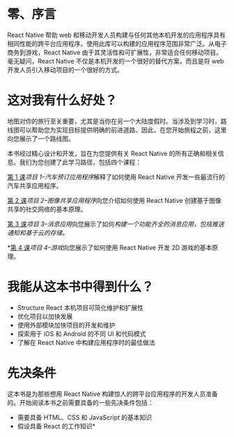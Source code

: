 # 零、序言

React Native 帮助 web 和移动开发人员构建与任何其他本机开发的应用程序具有相同性能的跨平台应用程序。使用此库可以构建的应用程序范围非常广泛。从电子商务到游戏，React Native 由于其灵活性和可扩展性，非常适合任何移动项目。毫无疑问，React Native 不仅是本机开发的一个很好的替代方案，而且是将 web 开发人员引入移动项目的一个很好的方式。

# 这对我有什么好处？

地图对你的旅行至关重要，尤其是当你在另一个大陆度假时。当涉及到学习时，路线图可以帮助您为实现目标提供明确的前进道路。因此，在您开始旅程之前，这里向您展示了一个路线图。

本书经过精心设计和开发，旨在为您提供有关 React Native 的所有正确和相关信息。我们为您创建了此学习路径，包括四个课程：

[第 1 课](1.html "Chapter 1. Project 1 – Car Booking App")*项目 1–汽车预订应用程序*解释了如何使用 React Native 开发一些最流行的汽车共享应用程序。

[第 2 课](2.html "Chapter 2. Project 2 – Image Sharing App")*项目 2–图像共享应用程序*向您介绍如何使用 React Native 创建基于图像共享的社交网络的基本原理。

[第 3 课](3.html "Chapter 3. Project 3 – Messaging App")*项目 3–消息应用*向您展示了如何*构建一个功能齐全的消息应用，包括推送通知和基于云的存储。*

 *[第 4 课](4.html "Chapter 4. Project 4 – Game")*项目 4–游戏*向您展示了如何使用 React Native 开发 2D 游戏的基本原理。

# 我能从这本书中得到什么？

*   Structure React 本机项目可简化维护和扩展性
*   优化项目以加快发展
*   使用外部模块加快项目的开发和维护
*   探索用于 iOS 和 Android 的不同 UI 和代码模式
*   了解在 React Native 中构建应用程序时的最佳做法

# 先决条件

这本书是为那些想用 React Native 构建惊人的跨平台应用程序的开发人员准备的。开始阅读本书之前需要具备的一些先决条件包括：

*   需要具备 HTML、CSS 和 JavaScript 的基本知识
*   假设具备 React 的工作知识*